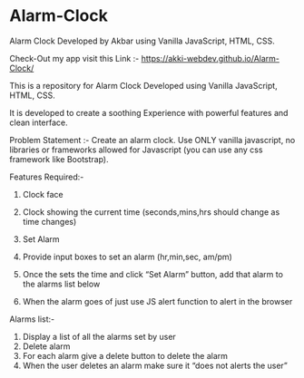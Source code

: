 # Alarm-Clock
Alarm Clock Developed by Akbar using Vanilla JavaScript, HTML, CSS. 

Check-Out my app visit this Link :- https://akki-webdev.github.io/Alarm-Clock/

This is a repository for Alarm Clock Developed using Vanilla JavaScript, HTML, CSS.

It is developed to create a soothing Experience with powerful features and clean interface.

Problem Statement :-
Create an alarm clock. Use ONLY vanilla javascript, no libraries or frameworks allowed for Javascript (you can use any css framework like Bootstrap).

Features Required:-
1. Clock face

2. Clock showing the current time (seconds,mins,hrs should change as time changes)

3. Set Alarm

4. Provide input boxes to set an alarm (hr,min,sec, am/pm)
5. Once the sets the time and click “Set Alarm” button, add that alarm to the alarms list below
6. When the alarm goes of just use JS alert function to alert in the browser

Alarms list:-

1. Display a list of all the alarms set by user
2. Delete alarm
3. For each alarm give a delete button to delete the alarm
4. When the user deletes an alarm make sure it “does not alerts the user”
